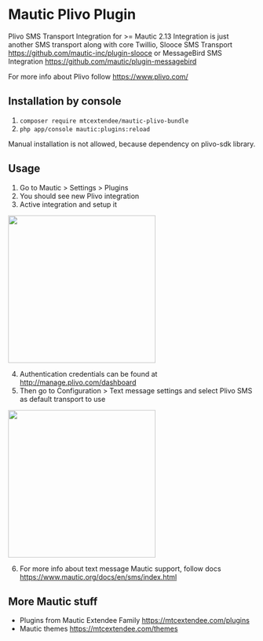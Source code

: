 # Mautic Plivo Plugin

Plivo SMS Transport Integration for >= Mautic 2.13 
Integration is just another SMS transport along with core Twillio, Slooce SMS Transport https://github.com/mautic-inc/plugin-slooce or MessageBird SMS Integration https://github.com/mautic/plugin-messagebird

For more info about Plivo follow https://www.plivo.com/

## Installation by console

1. `composer require mtcextendee/mautic-plivo-bundle`
2. `php app/console mautic:plugins:reload`

Manual installation is not allowed, because dependency on plivo-sdk library.

## Usage

1. Go to Mautic > Settings > Plugins
2. You should see new Plivo integration
3. Active integration and setup it

<img src="https://user-images.githubusercontent.com/462477/55688009-0961e600-5974-11e9-9e4f-2f06cdddaa4a.png" width="300" alt="">

4. Authentication credentials can be found at http://manage.plivo.com/dashboard
5. Then go to Configuration > Text message settings and select Plivo SMS as  default transport to use

<img src="https://user-images.githubusercontent.com/462477/55688093-16cba000-5975-11e9-852d-0a0d3e716ae9.png" width="300" alt="">

6. For more info about text message Mautic support, follow docs https://www.mautic.org/docs/en/sms/index.html

## More Mautic stuff

- Plugins from Mautic Extendee Family  https://mtcextendee.com/plugins
- Mautic themes https://mtcextendee.com/themes
